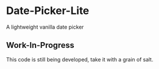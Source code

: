 # Date-Picker-Lite
A lightweight vanilla date picker

## Work-In-Progress
This code is still being developed, take it with a grain of salt.
